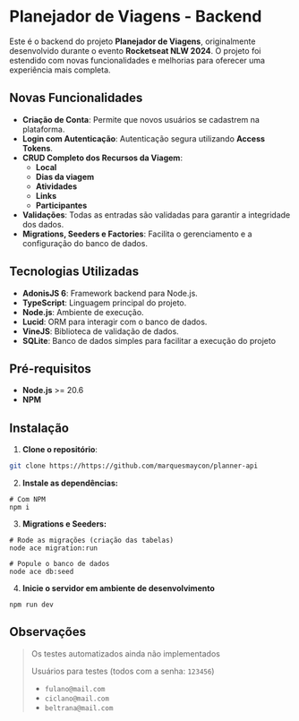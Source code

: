 # Planejador de Viagens - Backend

Este é o backend do projeto **Planejador de Viagens**, originalmente desenvolvido durante o evento **Rocketseat NLW 2024**. O projeto foi estendido com novas funcionalidades e melhorias para oferecer uma experiência mais completa.

## Novas Funcionalidades

- **Criação de Conta**: Permite que novos usuários se cadastrem na plataforma.
- **Login com Autenticação**: Autenticação segura utilizando **Access Tokens**.
- **CRUD Completo dos Recursos da Viagem**:
  - **Local**
  - **Dias da viagem**
  - **Atividades**
  - **Links**
  - **Participantes**
- **Validações**: Todas as entradas são validadas para garantir a integridade dos dados.
- **Migrations, Seeders e Factories**: Facilita o gerenciamento e a configuração do banco de dados.

## Tecnologias Utilizadas
- **AdonisJS 6**: Framework backend para Node.js.
- **TypeScript**: Linguagem principal do projeto.
- **Node.js**: Ambiente de execução.
- **Lucid**: ORM para interagir com o banco de dados.
- **VineJS**: Biblioteca de validação de dados.
- **SQLite**: Banco de dados simples para facilitar a execução do projeto

## Pré-requisitos

- **Node.js** >= 20.6
- **NPM**

## Instalação

1. **Clone o repositório**:

```bash
git clone https://https://github.com/marquesmaycon/planner-api
```


2. **Instale as dependências:**
```
# Com NPM
npm i
```

3. **Migrations e Seeders:**
```
# Rode as migrações (criação das tabelas)
node ace migration:run

# Popule o banco de dados
node ace db:seed
```

4. **Inicie o servidor em ambiente de desenvolvimento**
```
npm run dev
```

## Observações
> Os testes automatizados ainda não implementados
>
> Usuários para testes (todos com a senha: ```123456```)
> * ```fulano@mail.com```
> * ```ciclano@mail.com```
> * ```beltrana@mail.com```

